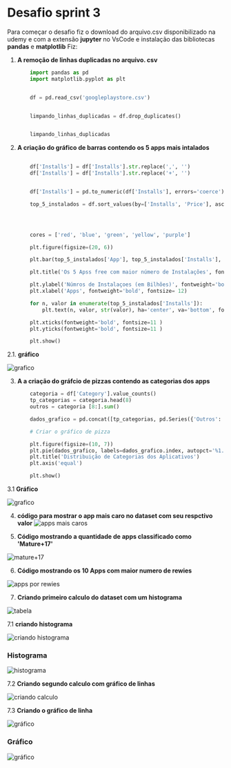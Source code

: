 # Desafio sprint 3

Para começar o desafio fiz o download do arquivo.csv disponibilizado na udemy
e com a extensão **jupyter** no VsCode e  instalação das bibliotecas **pandas** e **matplotlib** 
Fiz:

1. **A remoção de linhas duplicadas no arquivo. csv**

    ````python
        import pandas as pd
        import matplotlib.pyplot as plt


        df = pd.read_csv('googleplaystore.csv')


        limpando_linhas_duplicadas = df.drop_duplicates()


        limpando_linhas_duplicadas

2. **A criação do gráfico de barras contendo os 5 apps mais intalados**


    ````python 
        
        df['Installs'] = df['Installs'].str.replace(',', '') 
        df['Installs'] = df['Installs'].str.replace('+', '')  


        df['Installs'] = pd.to_numeric(df['Installs'], errors='coerce') 

        top_5_instalados = df.sort_values(by=['Installs', 'Price'], ascending=False).head(5)




        cores = ['red', 'blue', 'green', 'yellow', 'purple']

        plt.figure(figsize=(20, 6))

        plt.bar(top_5_instalados['App'], top_5_instalados['Installs'], color=cores, alpha=0.7)

        plt.title('Os 5 Apss free com maior número de Instalações', fontweight='bold', fontsize=16)

        plt.ylabel('Númros de Instalaçoes (em Bilhões)', fontweight='bold', fontsize=12)
        plt.xlabel('Apps', fontweight='bold', fontsize= 12)

        for n, valor in enumerate(top_5_instalados['Installs']):
            plt.text(n, valor, str(valor), ha='center', va='bottom', fontweight='bold', fontsize=12)

        plt.xticks(fontweight='bold', fontsize=11 )
        plt.yticks(fontweight='bold', fontsize=11 )

        plt.show()

2.1. **gráfico**

![grafico](grafico_barras.png)


3. **A a criação do gráfcio de pizzas contendo as categorias dos apps**

    ````python
        categoria = df['Category'].value_counts()
        tp_categorias = categoria.head(8)
        outros = categoria [8:].sum()

        dados_grafico = pd.concat([tp_categorias, pd.Series({'Outros': outros})])

        # Criar o gráfico de pizza

        plt.figure(figsize=(10, 7))
        plt.pie(dados_grafico, labels=dados_grafico.index, autopct='%1.1f%%', startangle=140, )
        plt.title('Distribuição de Categorias dos Aplicativos')
        plt.axis('equal')  

        plt.show()

3.1 **Gráfico**

![grafico](grafico_pizza.png)

4. **código para mostrar o app mais caro no dataset com seu respctivo valor**
![apps mais caros](/sprint_3/evidencias/desafio/07_appmaiscaro.png)

5. **Código mostrando a quantidade de apps classificado como 'Mature+17'**
   
![mature+17](/sprint_3/evidencias/desafio/08_matures+17.png)


6. **Código mostrando os 10 Apps com maior numero de rewies**

![apps por rewies](/sprint_3/evidencias/desafio/09_apppornumeroderewies.png)

7. **Criando primeiro calculo do dataset com um histograma**


![tabela](/sprint_3/evidencias/desafio/10_calculo_dataset_01.png)



7.1 **criando histograma**

![criando histograma](/sprint_3/evidencias/desafio/11_criando_histograma.png)

### Histograma

![histograma](grafico_calculodataset1.png)

7.2 **Criando segundo calculo com gráfico de linhas**

![criando calculo](/sprint_3/evidencias/desafio/13_calculo_dataset_02.png)


7.3 **Criando o gráfico de linha**

![gráfico](/sprint_3/evidencias/desafio/14_criando_grafico_de_linha.png)    

### Gráfico

![gráfico](/sprint_3/evidencias/desafio/15_grafico.png)







